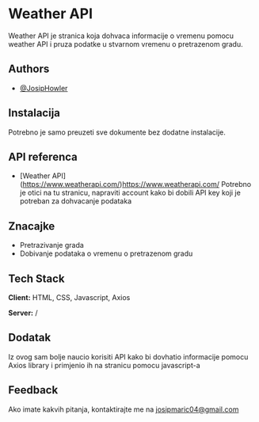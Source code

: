# Weather API

Weather API je stranica koja dohvaca informacije o vremenu pomocu weather API i pruza podatke u stvarnom vremenu o pretrazenom gradu.
## Authors

- [@JosipHowler](https://github.com/JosipHowler)
## Instalacija

Potrebno je samo preuzeti sve dokumente bez dodatne instalacije.
## API referenca

- [Weather API] (https://www.weatherapi.com/)https://www.weatherapi.com/
Potrebno je otici na tu stranicu, napraviti account kako bi dobili API key koji je potreban za dohvacanje podataka
## Znacajke

- Pretrazivanje grada
- Dobivanje podataka o vremenu o pretrazenom gradu
## Tech Stack

**Client:** HTML, CSS, Javascript, Axios

**Server:** /
## Dodatak

Iz ovog sam bolje naucio korisiti API kako bi dovhatio informacije pomocu Axios library i primjenio ih na stranicu pomocu javascript-a
## Feedback

Ako imate kakvih pitanja, kontaktirajte me na josipmaric04@gmail.com
